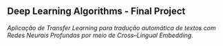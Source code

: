 ## Deep Learning Algorithms - Final Project

_Aplicação de Transfer Learning para tradução automática de textos com Redes Neurais Profundas por meio de Cross–Lingual Embedding._
